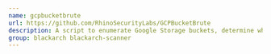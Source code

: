 ```yaml
---
name: gcpbucketbrute
url: https://github.com/RhinoSecurityLabs/GCPBucketBrute
description: A script to enumerate Google Storage buckets, determine what access you have to them, and determine if they can be privilege escalated.
group: blackarch blackarch-scanner
---
```

